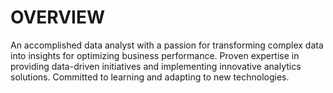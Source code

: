# OVERVIEW
An accomplished data analyst with a passion for transforming complex data into insights for optimizing business performance. Proven expertise in providing data-driven initiatives and implementing innovative analytics solutions. Committed to learning and adapting to new technologies.  
